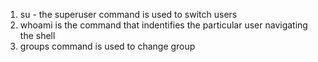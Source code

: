 1. su - the superuser command is used to switch users
2. whoami is the command that indentifies the particular user navigating the shell
3. groups command is used to change group
